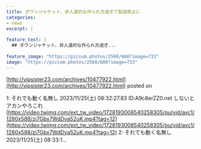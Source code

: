 ```yaml
---
title: ダウンジャケット、非人道的な作られ方過ぎて製造禁止に
categories:
- news
excerpt: |
  
feature_text: |
  ## ダウンジャケット、非人道的な作られ方過ぎ...
  
feature_image: "https://picsum.photos/2560/600?image=733"
image: "https://picsum.photos/2560/600?image=733"
---
```


[http://vipsister23.com/archives/10477922.html](http://vipsister23.com/archives/10477922.html)
posted on 

<!--more-->

1: それでも動く名無し 2023/11/25(土) 08:32:27.83 ID:A9c8erZZ0.net しないとアカンやろこれ [https://video.twimg.com/ext_tw_video/1728193008540258305/pu/vid/avc1/1280x588/zi7Gbx7WdDya52uK.mp4?tag=12](https://video.twimg.com/ext_tw_video/1728193008540258305/pu/vid/avc1/1280x588/zi7Gbx7WdDya52uK.mp4?tag=12) 2: それでも動く名無し 2023/11/25(土) 08:33:1...
